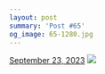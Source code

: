 ```yaml
---
layout: post
summary: 'Post #65'
og_image: 65-1280.jpg
---
```


<p>
  <time>
    <a href="/65">September 23, 2023</a>
  </time>
  <a href="/65">
    <img src="{{ site.assets_url }}/65-640.jpg" srcset="{{ site.assets_url }}/65-320.jpg 320w, {{ site.assets_url }}/65-640.jpg 640w, {{ site.assets_url }}/65-960.jpg 960w, {{ site.assets_url }}/65-1280.jpg 1280w" sizes="(min-width: 700px) 50vw, calc(100vw - 2rem)" />
  </a>
</p>
